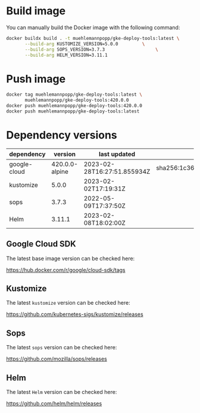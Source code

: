 # Build image

You can manually build the Docker image with the following command:

```bash
docker buildx build . -t muehlemannpopp/gke-deploy-tools:latest \
       --build-arg KUSTOMIZE_VERSION=5.0.0         \
       --build-arg SOPS_VERSION=3.7.3                   \
       --build-arg HELM_VERSION=3.11.1
```

# Push image

```bash
docker tag muehlemannpopp/gke-deploy-tools:latest \
       muehlemannpopp/gke-deploy-tools:420.0.0
docker push muehlemannpopp/gke-deploy-tools:420.0.0
docker push muehlemannpopp/gke-deploy-tools:latest
```


# Dependency versions

| dependency   | version        | last updated               | digest                                                                  |
|------------ |-------------- |-------------------------- |----------------------------------------------------------------------- |
| google-cloud | 420.0.0-alpine | 2023-02-28T16:27:51.855934Z | sha256:1c36c09e31a160ae76ee8391e8c346e1cad9e5c3d3198a34b60b7bffc3be04a9 |
| kustomize    | 5.0.0 | 2023-02-02T17:19:31Z |                                                                         |
| sops         | 3.7.3          | 2022-05-09T17:37:50Z       |                                                                         |
| Helm         | 3.11.1         | 2023-02-08T18:02:00Z       |                                                                         |


## Google Cloud SDK

The latest base image version can be checked here:

<https://hub.docker.com/r/google/cloud-sdk/tags>


## Kustomize

The latest `kustomize` version can be checked here:

<https://github.com/kubernetes-sigs/kustomize/releases>


## Sops

The latest `sops` version can be checked here:

<https://github.com/mozilla/sops/releases>


## Helm

The latest `Helm` version can be checked here:

<https://github.com/helm/helm/releases>

